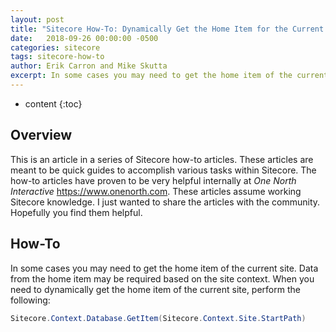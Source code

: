 ```yaml
---
layout: post
title: "Sitecore How-To: Dynamically Get the Home Item for the Current Site"
date:   2018-09-26 00:00:00 -0500
categories: sitecore
tags: sitecore-how-to
author: Erik Carron and Mike Skutta
excerpt: In some cases you may need to get the home item of the current site. Data from the home item may be required based on the site context. When you need to dynamically get the home item of the current site, perform the following.
---
```


* content
{:toc}

## Overview

This is an article in a series of Sitecore how-to articles. These articles are meant to be quick guides to accomplish various tasks within Sitecore. The how-to articles have proven to be very helpful internally at *One North Interactive* https://www.onenorth.com.  These articles assume working Sitecore knowledge. I just wanted to share the articles with the community. Hopefully you find them helpful.

## How-To

In some cases you may need to get the home item of the current site. Data from the home item may be required based on the site context. When you need to dynamically get the home item of the current site, perform the following:

```c#
Sitecore.Context.Database.GetItem(Sitecore.Context.Site.StartPath)
```